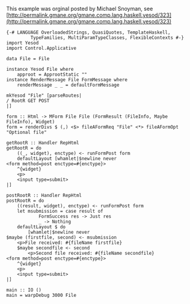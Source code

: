This example was orginal posted by Michael Snoyman, see [http://permalink.gmane.org/gmane.comp.lang.haskell.yesod/323](http://permalink.gmane.org/gmane.comp.lang.haskell.yesod/323)


    {-# LANGUAGE OverloadedStrings, QuasiQuotes, TemplateHaskell,
             TypeFamilies, MultiParamTypeClasses, FlexibleContexts #-}
    import Yesod
    import Control.Applicative
    
    data File = File
    
    instance Yesod File where
        approot = ApprootStatic ""
    instance RenderMessage File FormMessage where
        renderMessage _ _ = defaultFormMessage
    
    mkYesod "File" [parseRoutes|
    / RootR GET POST
    |]
    
    form :: Html -> MForm File File (FormResult (FileInfo, Maybe FileInfo), Widget)
    form = renderDivs $ (,) <$> fileAFormReq "File" <*> fileAFormOpt "Optional file"
    
    getRootR :: Handler RepHtml
    getRootR = do
        ((_, widget), enctype) <- runFormPost form
        defaultLayout [whamlet|$newline never
    <form method=post enctype=#{enctype}>
        ^{widget}
        <p>
        <input type=submit>
    |]
    
    postRootR :: Handler RepHtml
    postRootR = do
        ((result, widget), enctype) <- runFormPost form
        let msubmission = case result of
                FormSuccess res -> Just res
                _ -> Nothing
        defaultLayout $ do
            [whamlet|$newline never
    $maybe (firstfile, second) <- msubmission
        <p>File received: #{fileName firstfile}
        $maybe secondfile <- second
            <p>Second file received: #{fileName secondfile}
    <form method=post enctype=#{enctype}>
        ^{widget}
        <p>
        <input type=submit>
    |]
    
    main :: IO ()
    main = warpDebug 3000 File